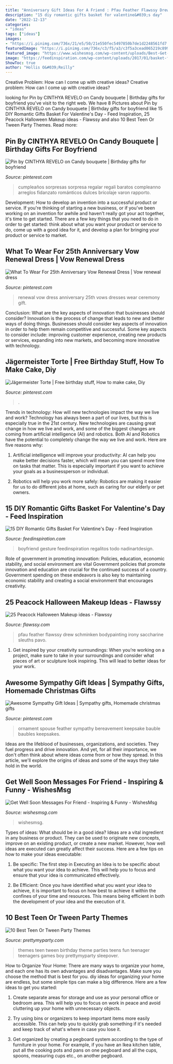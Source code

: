 ```yaml
---
title: "Anniversary Gift Ideas For A Friend : Pfau Feather Flawssy Drew Schminken Bodypainting Irony Saccharine Sleuths Pavo"
description: "15 diy romantic gifts basket for valentine&#039;s day"
date: "2022-12-13"
categories:
- "ideas"
tags: ["ideas"]
images:
- "https://i.pinimg.com/736x/21/e5/50/21e550fec5497850b7de1d2248561fd7.jpg"
featuredImage: "https://i.pinimg.com/736x/c3/f5/a3/c3f5a3cead065219c899b49364153579.jpg"
featured_image: "https://www.wishesmsg.com/wp-content/uploads/Best-Get-Well-Soon-Wishes-and-Messages-For-Friend.jpg"
image: "https://feedinspiration.com/wp-content/uploads/2017/01/basket-for-your-valentine.jpg"
ShowToc: true
author: "Hollis O&#039;Reilly"
---
```



Creative Problem: How can I come up with creative ideas?
Creative problem: How can I come up with creative ideas?

	

		
looking for Pin by CINTHYA REVELO on Candy bouquete | Birthday gifts for boyfriend you've visit to the right web. We have 8 Pictures about Pin by CINTHYA REVELO on Candy bouquete | Birthday gifts for boyfriend like 15 DIY Romantic Gifts Basket For Valentine&#039;s Day - Feed Inspiration, 25 Peacock Halloween Makeup ideas - Flawssy and also 10 Best Teen Or Tween Party Themes. Read more:
		
    
## Pin By CINTHYA REVELO On Candy Bouquete | Birthday Gifts For Boyfriend

<img loading=lazy src="https://i.pinimg.com/736x/c3/f5/a3/c3f5a3cead065219c899b49364153579.jpg" onerror="this.onerror=null;this.src='https://tse3.mm.bing.net/th?id=OIP.dwQRnbT3oQD-GQ3uZhUT-QHaJ4&amp;pid=15.1';" alt="Pin by CINTHYA REVELO on Candy bouquete | Birthday gifts for boyfriend">

_Source: pinterest.com_

>cumpleaños sorpresas sorpresa regalar regali baratos compleanno arreglos fidanzato románticos dulces bricolaje varon rapporto. 

	

Development: How to develop an invention into a successful product or service.
If you're thinking of starting a new business, or if you've been working on an invention for awhile and haven't really got your act together, it's time to get started. There are a few key things that you need to do in order to get started: think about what you want your product or service to do, come up with a good idea for it, and develop a plan for bringing your product or service to market.

    
## What To Wear For 25th Anniversary Vow Renewal Dress | Vow Renewal Dress

<img loading=lazy src="https://i.pinimg.com/736x/c8/4c/1f/c84c1f1857f6766101554d073a7c6b47--vow-renewal-dress-anniversary-ideas.jpg" onerror="this.onerror=null;this.src='https://tse2.mm.bing.net/th?id=OIP.ItxpZ4oK178YpZXoeywCtwHaLG&amp;pid=15.1';" alt="What To Wear For 25th Anniversary Vow Renewal Dress | Vow renewal dress">

_Source: pinterest.com_

>renewal vow dress anniversary 25th vows dresses wear ceremony gift. 

	

Conclusion: What are the key aspects of innovation that businesses should consider?
Innovation is the process of change that leads to new and better ways of doing things. Businesses should consider key aspects of innovation in order to help them remain competitive and successful. Some key aspects to consider include: improving customer experience, creating new products or services, expanding into new markets, and becoming more innovative with technology.

    
## Jägermeister Torte | Free Birthday Stuff, How To Make Cake, Diy

<img loading=lazy src="https://i.pinimg.com/736x/21/e5/50/21e550fec5497850b7de1d2248561fd7.jpg" onerror="this.onerror=null;this.src='https://tse3.mm.bing.net/th?id=OIP.uCzYQMt3Jl79wyS6nkCOFAHaJ3&amp;pid=15.1';" alt="Jägermeister Torte | Free birthday stuff, How to make cake, Diy">

_Source: pinterest.com_

>. 

	

Trends in technology: How will new technologies impact the way we live and work?
Technology has always been a part of our lives, but this is especially true in the 21st century. New technologies are causing great change in how we live and work, and some of the biggest changes are coming from artificial intelligence (AI) and robotics.
Both AI and Robotics have the potential to completely change the way we live and work. Here are five reasons why:

1. Artificial intelligence will improve your productivity: AI can help you make better decisions faster, which will mean you can spend more time on tasks that matter. This is especially important if you want to achieve your goals as a businessperson or individual.

2. Robotics will help you work more safely: Robotics are making it easier for us to do different jobs at home, such as caring for our elderly or pet owners.

    
## 15 DIY Romantic Gifts Basket For Valentine&#039;s Day - Feed Inspiration

<img loading=lazy src="https://feedinspiration.com/wp-content/uploads/2017/01/basket-for-your-valentine.jpg" onerror="this.onerror=null;this.src='https://tse1.mm.bing.net/th?id=OIP.d14FbnFmLnZVHP4WNbbPBgHaJ3&amp;pid=15.1';" alt="15 DIY Romantic Gifts Basket For Valentine&#039;s Day - Feed Inspiration">

_Source: feedinspiration.com_

>boyfriend gesture feedinspiration regalitos todo nadinartdesign. 

	

Role of government in promoting innovation: Policies, education, economic stability, and social environment are vital
Government policies that promote innovation and education are crucial for the continued success of a country. Government spending on these endeavors is also key to maintaining economic stability and creating a social environment that encourages creativity.

    
## 25 Peacock Halloween Makeup Ideas - Flawssy

<img loading=lazy src="http://flawssy.com/wp-content/uploads/2016/05/peacock-simple-inspired-makeup.jpg" onerror="this.onerror=null;this.src='https://tse1.mm.bing.net/th?id=OIP.Sd_UyC7z7vLw9Fc-cxoqGQHaKN&amp;pid=15.1';" alt="25 Peacock Halloween Makeup ideas - Flawssy">

_Source: flawssy.com_

>pfau feather flawssy drew schminken bodypainting irony saccharine sleuths pavo. 

	

1. Get inspired by your creativity surroundings: When you’re working on a project, make sure to take in your surroundings and consider what pieces of art or sculpture look inspiring. This will lead to better ideas for your work.

    
## Awesome Sympathy Gift Ideas | Sympathy Gifts, Homemade Christmas Gifts

<img loading=lazy src="https://i.pinimg.com/736x/76/2c/77/762c770a2e6c4f10acc9384a9a402f71.jpg" onerror="this.onerror=null;this.src='https://tse2.mm.bing.net/th?id=OIP.SJ1dSRqwuCeMuzlp9xYHIgHaNL&amp;pid=15.1';" alt="Awesome Sympathy Gift Ideas | Sympathy gifts, Homemade christmas gifts">

_Source: pinterest.com_

>ornament spouse feather sympathy bereavement keepsake bauble baubles keepsakes. 

	

Ideas are the lifeblood of businesses, organizations, and societies. They fuel progress and drive innovation. And yet, for all their importance, we don't often think about where ideas come from or how they spread. In this article, we'll explore the origins of ideas and some of the ways they take hold in the world.

    
## Get Well Soon Messages For Friend - Inspiring &amp; Funny - WishesMsg

<img loading=lazy src="https://www.wishesmsg.com/wp-content/uploads/Best-Get-Well-Soon-Wishes-and-Messages-For-Friend.jpg" onerror="this.onerror=null;this.src='https://tse4.mm.bing.net/th?id=OIP.59U6b1lg6vntb3dJp-qZlwHaEN&amp;pid=15.1';" alt="Get Well Soon Messages For Friend - Inspiring &amp; Funny - WishesMsg">

_Source: wishesmsg.com_

>wishesmsg. 

	

Types of ideas: What should be in a good idea?
Ideas are a vital ingredient in any business or product. They can be used to originate new concepts, improve on an existing product, or create a new market. However, how well ideas are executed can greatly affect their success. Here are a few tips on how to make your ideas executable:
1. Be specific: The first step in Executing an Idea is to be specific about what you want your idea to achieve. This will help you to focus and ensure that your idea is communicated effectively.

2. Be Efficient: Once you have identified what you want your idea to achieve, it is important to focus on how best to achieve it within the confines of your time and resources. This means being efficient in both the development of your idea and the execution of it.


    
## 10 Best Teen Or Tween Party Themes

<img loading=lazy src="https://www.prettymyparty.com/wp-content/uploads/2015/04/Teen-Tween-Party-Themes.jpg" onerror="this.onerror=null;this.src='https://tse3.mm.bing.net/th?id=OIP.AzzkQPP7G2Ub_-ikfB-f0QAAAA&amp;pid=15.1';" alt="10 Best Teen Or Tween Party Themes">

_Source: prettymyparty.com_

>themes teen tween birthday theme parties teens fun teenager teenagers games boy prettymyparty sleepover. 

	

How to Organize Your Home: There are many ways to organize your home, and each one has its own advantages and disadvantages. Make sure you choose the method that is best for you.
diy ideas for organizing your home are endless, but some simple tips can make a big difference. Here are a few ideas to get you started:
1. Create separate areas for storage and use as your personal office or bedroom area. This will help you to focus on work in peace and avoid cluttering up your home with unnecessary objects.

2. Try using bins or organizers to keep important items more easily accessible. This can help you to quickly grab something if it's needed and keep track of what's where in case you lose it.

3. Get organized by creating a pegboard system according to the type of furniture in your home. For example, if you have an Ikea kitchen table, put all the cooking pots and pans on one pegboard and all the cups, spoons, measuring cups etc., on another pegboard.

